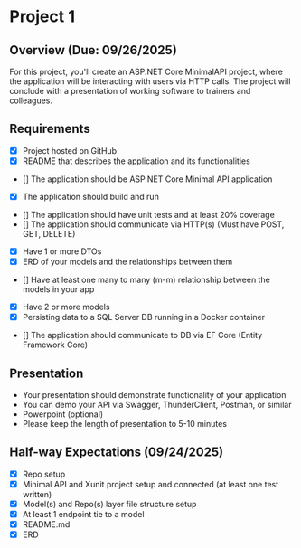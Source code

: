# Project 1

## Overview (Due: 09/26/2025)

For this project, you'll create an ASP.NET Core MinimalAPI project, where the application will be interacting with users via HTTP calls. The project will conclude with a presentation of working software to trainers and colleagues.

## Requirements

- [X] Project hosted on GitHub
- [X] README that describes the application and its functionalities
- [] The application should be ASP.NET Core Minimal API application
- [X] The application should build and run
- [] The application should have unit tests and at least 20% coverage
- [] The application should communicate via HTTP(s) (Must have POST, GET, DELETE)
- [X] Have 1 or more DTOs
- [X] ERD of your models and the relationships between them
- [] Have at least one many to many (m-m) relationship between the models in your app
- [X] Have 2 or more models
- [X] Persisting data to a SQL Server DB running in a Docker container
- [] The application should communicate to DB via EF Core (Entity Framework Core)

## Presentation

- Your presentation should demonstrate functionality of your application
- You can demo your API via Swagger, ThunderClient, Postman, or similar
- Powerpoint (optional)
- Please keep the length of presentation to 5-10 minutes

## Half-way Expectations (09/24/2025)

- [X] Repo setup
- [X] Minimal API and Xunit project setup and connected (at least one test written)
- [X] Model(s) and Repo(s) layer file structure setup
- [X] At least 1 endpoint tie to a model
- [X] README.md
- [X] ERD
